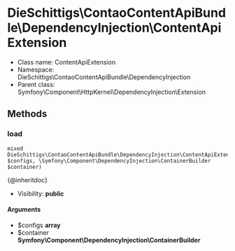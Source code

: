 DieSchittigs\ContaoContentApiBundle\DependencyInjection\ContentApiExtension
===============






* Class name: ContentApiExtension
* Namespace: DieSchittigs\ContaoContentApiBundle\DependencyInjection
* Parent class: Symfony\Component\HttpKernel\DependencyInjection\Extension







Methods
-------


### load

    mixed DieSchittigs\ContaoContentApiBundle\DependencyInjection\ContentApiExtension::load(array $configs, \Symfony\Component\DependencyInjection\ContainerBuilder $container)

{@inheritdoc}



* Visibility: **public**


#### Arguments
* $configs **array**
* $container **Symfony\Component\DependencyInjection\ContainerBuilder**


